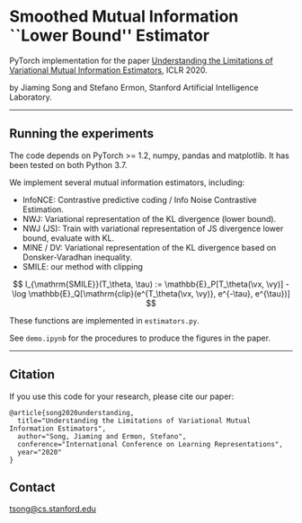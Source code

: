# Smoothed Mutual Information ``Lower Bound'' Estimator

PyTorch implementation for the paper [Understanding the Limitations of Variational Mutual Information Estimators](https://arxiv.org/abs/1910.06222), ICLR 2020.

by Jiaming Song and Stefano Ermon, Stanford Artificial Intelligence Laboratory.

---

## Running the experiments

The code depends on PyTorch >= 1.2, numpy, pandas and matplotlib. It has been tested on both Python 3.7.

We implement several mutual information estimators, including:
- InfoNCE: Contrastive predictive coding / Info Noise Contrastive Estimation.
- NWJ: Variational representation of the KL divergence (lower bound).
- NWJ (JS): Train with variational representation of JS divergence lower bound, evaluate with KL.
- MINE / DV: Variational representation of the KL divergence based on Donsker-Varadhan inequality.
- SMILE: our method with clipping 

$$
I_{\mathrm{SMILE}}(T_\theta, \tau) := \mathbb{E}_P[T_\theta(\vx, \vy)] - \log \mathbb{E}_Q[\mathrm{clip}(e^{T_\theta(\vx, \vy)}, e^{-\tau}, e^{\tau})] 
$$

These functions are implemented in `estimators.py`.

See `demo.ipynb` for the procedures to produce the figures in the paper. 


---

## Citation

If you use this code for your research, please cite our paper:

```
@article{song2020understanding,
  title="Understanding the Limitations of Variational Mutual Information Estimators",
  author="Song, Jiaming and Ermon, Stefano",
  conference="International Conference on Learning Representations",
  year="2020"
}
```

## Contact

[tsong@cs.stanford.edu](tsong@cs.stanford.edu)